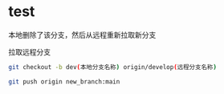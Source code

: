 # test

本地删除了该分支，然后从远程重新拉取新分支



拉取远程分支

```bash
git checkout -b dev(本地分支名称) origin/develop(远程分支名称)
```

```bash
git push origin new_branch:main
```

